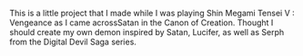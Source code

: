 This is a little project that I made while I was playing Shin Megami Tensei V : Vengeance as I came acrossSatan in the Canon of Creation. Thought I should create my own demon inspired by Satan, Lucifer, as well as Serph from the Digital Devil Saga series. 
